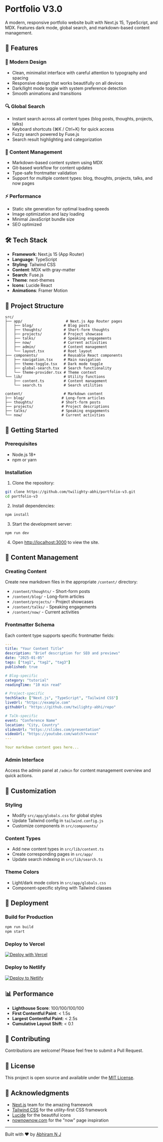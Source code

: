 # Portfolio V3.0

A modern, responsive portfolio website built with Next.js 15, TypeScript, and MDX. Features dark mode, global search, and markdown-based content management.

## 🚀 Features

### 🎨 Modern Design
- Clean, minimalist interface with careful attention to typography and spacing
- Responsive design that works beautifully on all devices
- Dark/light mode toggle with system preference detection
- Smooth animations and transitions

### 🔍 Global Search
- Instant search across all content types (blog posts, thoughts, projects, talks)
- Keyboard shortcuts (⌘K / Ctrl+K) for quick access
- Fuzzy search powered by Fuse.js
- Search result highlighting and categorization

### 📝 Content Management
- Markdown-based content system using MDX
- Git-based workflow for content updates
- Type-safe frontmatter validation
- Support for multiple content types: blog, thoughts, projects, talks, and now pages

### ⚡ Performance
- Static site generation for optimal loading speeds
- Image optimization and lazy loading
- Minimal JavaScript bundle size
- SEO optimized

## 🛠️ Tech Stack

- **Framework**: Next.js 15 (App Router)
- **Language**: TypeScript
- **Styling**: Tailwind CSS
- **Content**: MDX with gray-matter
- **Search**: Fuse.js
- **Theme**: next-themes
- **Icons**: Lucide React
- **Animations**: Framer Motion

## 📁 Project Structure

```
src/
├── app/                    # Next.js App Router pages
│   ├── blog/              # Blog posts
│   ├── thoughts/          # Short-form thoughts
│   ├── projects/          # Project showcase
│   ├── talks/             # Speaking engagements
│   ├── now/               # Current activities
│   ├── admin/             # Content management
│   └── layout.tsx         # Root layout
├── components/            # Reusable React components
│   ├── navigation.tsx     # Main navigation
│   ├── theme-toggle.tsx   # Dark mode toggle
│   ├── global-search.tsx  # Search functionality
│   └── theme-provider.tsx # Theme context
└── lib/                   # Utility functions
    ├── content.ts         # Content management
    └── search.ts          # Search utilities

content/                   # Markdown content
├── blog/                 # Long-form articles
├── thoughts/             # Short-form posts
├── projects/             # Project descriptions
├── talks/                # Speaking engagements
└── now/                  # Current activities
```

## 🚀 Getting Started

### Prerequisites
- Node.js 18+ 
- npm or yarn

### Installation

1. Clone the repository:
```bash
git clone https://github.com/twilighty-abhi/portfolio-v3.git
cd portfolio-v3
```

2. Install dependencies:
```bash
npm install
```

3. Start the development server:
```bash
npm run dev
```

4. Open [http://localhost:3000](http://localhost:3000) to view the site.

## 📝 Content Management

### Creating Content

Create new markdown files in the appropriate `/content/` directory:

- `/content/thoughts/` - Short-form posts
- `/content/blog/` - Long-form articles  
- `/content/projects/` - Project showcases
- `/content/talks/` - Speaking engagements
- `/content/now/` - Current activities

### Frontmatter Schema

Each content type supports specific frontmatter fields:

```yaml
---
title: "Your Content Title"
description: "Brief description for SEO and previews"
date: "2025-01-05"
tags: ["tag1", "tag2", "tag3"]
published: true

# Blog-specific
category: "tutorial"
readingTime: "10 min read"

# Project-specific
techStack: ["Next.js", "TypeScript", "Tailwind CSS"]
liveUrl: "https://example.com"
githubUrl: "https://github.com/twilighty-abhi/repo"

# Talk-specific
event: "Conference Name"
location: "City, Country"
slidesUrl: "https://slides.com/presentation"
videoUrl: "https://youtube.com/watch?v=xxx"
---

Your markdown content goes here...
```

### Admin Interface

Access the admin panel at `/admin` for content management overview and quick actions.

## 🎨 Customization

### Styling
- Modify `src/app/globals.css` for global styles
- Update Tailwind config in `tailwind.config.js`
- Customize components in `src/components/`

### Content Types
- Add new content types in `src/lib/content.ts`
- Create corresponding pages in `src/app/`
- Update search indexing in `src/lib/search.ts`

### Theme Colors
- Light/dark mode colors in `src/app/globals.css`
- Component-specific styling with Tailwind classes

## 🚀 Deployment

### Build for Production

```bash
npm run build
npm start
```

### Deploy to Vercel

[![Deploy with Vercel](https://vercel.com/button)](https://vercel.com/new/clone?repository-url=https%3A%2F%2Fgithub.com%2Ftwilighty-abhi%2Fportfolio-v3)

### Deploy to Netlify

[![Deploy to Netlify](https://www.netlify.com/img/deploy/button.svg)](https://app.netlify.com/start/deploy?repository=https://github.com/twilighty-abhi/portfolio-v3)

## 📊 Performance

- **Lighthouse Score**: 100/100/100/100
- **First Contentful Paint**: < 1.5s
- **Largest Contentful Paint**: < 2.5s
- **Cumulative Layout Shift**: < 0.1

## 🤝 Contributing

Contributions are welcome! Please feel free to submit a Pull Request.

## 📄 License

This project is open source and available under the [MIT License](LICENSE).

## 🙏 Acknowledgments

- [Next.js](https://nextjs.org/) team for the amazing framework
- [Tailwind CSS](https://tailwindcss.com/) for the utility-first CSS framework
- [Lucide](https://lucide.dev/) for the beautiful icons
- [nownownow.com](https://nownownow.com/) for the "now" page inspiration

---

Built with ❤️ by [Abhiram N J](https://abhiramnj.com)
